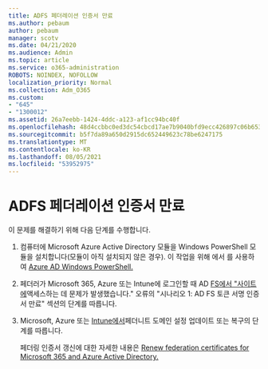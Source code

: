 ```yaml
---
title: ADFS 페더레이션 인증서 만료
ms.author: pebaum
author: pebaum
manager: scotv
ms.date: 04/21/2020
ms.audience: Admin
ms.topic: article
ms.service: o365-administration
ROBOTS: NOINDEX, NOFOLLOW
localization_priority: Normal
ms.collection: Adm_O365
ms.custom:
- "645"
- "1300012"
ms.assetid: 26a7eebb-1424-4ddc-a123-af1cc94bc40f
ms.openlocfilehash: 48d4ccbbc0ed3dc54cbcd17ae7b9040bfd9ecc426897c06b653bf40bc7d5e9b2
ms.sourcegitcommit: b5f7da89a650d2915dc652449623c78be6247175
ms.translationtype: MT
ms.contentlocale: ko-KR
ms.lasthandoff: 08/05/2021
ms.locfileid: "53952975"
---
```

# <a name="adfs-federation-certificate-expiring"></a>ADFS 페더레이션 인증서 만료

이 문제를 해결하기 위해 다음 단계를 수행합니다.
  
1. 컴퓨터에 Microsoft Azure Active Directory 모듈을 Windows PowerShell 모듈을 설치합니다(모듈이 아직 설치되지 않은 경우). 이 작업을 위해 에서 를 사용하여 [Azure AD Windows PowerShell.](https://aka.ms/aadposh)

2. 페더러가 Microsoft 365, Azure 또는 Intune에 로그인할 때 AD [FS에서 "사이트에](https://support.microsoft.com/help/2713898/there-was-a-problem-accessing-the-site-error-from-ad-fs-when-a-federat)액세스하는 데 문제가 발생했습니다." 오류의 "시나리오 1: AD FS 토큰 서명 인증서 만료" 섹션의 단계를 따릅니다.

3. Microsoft, Azure 또는 [Intune에서](https://docs.microsoft.com/office365/troubleshoot/security/update-federated-domain-office-365)페더니트 도메인 설정 업데이트 또는 복구의 단계를 따릅니다.

    페더링 인증서 갱신에 대한 자세한 내용은 [Renew federation certificates for Microsoft 365 and Azure Active Directory.](https://docs.microsoft.com/azure/active-directory/connect/active-directory-aadconnect-o365-certs)
